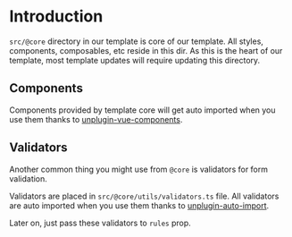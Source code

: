 # Introduction

`src/@core` directory in our template is core of our template. All styles, components, composables, etc reside in this dir. As this is the heart of our template, most template updates will require updating this directory.

## Components

Components provided by template core will get auto imported when you use them thanks to [unplugin-vue-components](https://github.com/antfu/unplugin-vue-components).

## Validators

Another common thing you might use from `@core` is validators for form validation.

Validators are placed in `src/@core/utils/validators.ts` file. All validators are auto imported when you use them thanks to [unplugin-auto-import](https://github.com/antfu/unplugin-auto-import).

Later on, just pass these validators to `rules` prop.
